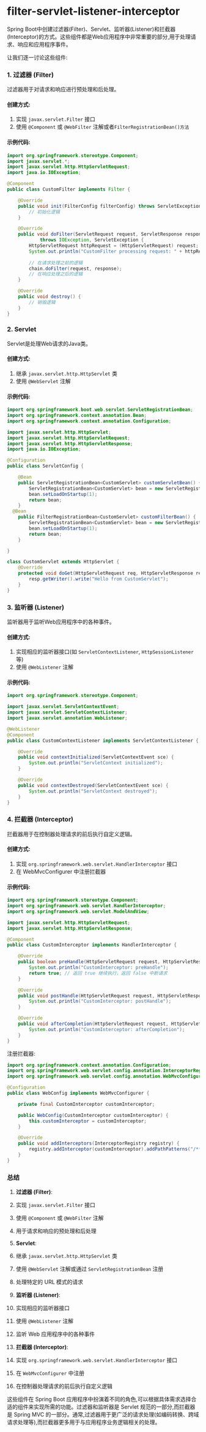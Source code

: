 # filter-servlet-listener-interceptor



Spring Boot中创建过滤器(Filter)、Servlet、监听器(Listener)和拦截器(Interceptor)的方式。这些组件都是Web应用程序中非常重要的部分,用于处理请求、响应和应用程序事件。

让我们逐一讨论这些组件:

### 1. 过滤器 (Filter)

过滤器用于对请求和响应进行预处理和后处理。

#### 创建方式:

1. 实现 `javax.servlet.Filter` 接口
2. 使用 `@Component` 或 `@WebFilter` 注解或者`FilterRegistrationBean()方法`


#### 示例代码:

```java
import org.springframework.stereotype.Component;
import javax.servlet.*;
import javax.servlet.http.HttpServletRequest;
import java.io.IOException;

@Component
public class CustomFilter implements Filter {

    @Override
    public void init(FilterConfig filterConfig) throws ServletException {
        // 初始化逻辑
    }

    @Override
    public void doFilter(ServletRequest request, ServletResponse response, FilterChain chain)
            throws IOException, ServletException {
        HttpServletRequest httpRequest = (HttpServletRequest) request;
        System.out.println("CustomFilter processing request: " + httpRequest.getRequestURI());
        
        // 在请求处理之前的逻辑
        chain.doFilter(request, response);
        // 在响应处理之后的逻辑
    }

    @Override
    public void destroy() {
        // 销毁逻辑
    }
}
```

### 2. Servlet

Servlet是处理Web请求的Java类。

#### 创建方式:

1. 继承 `javax.servlet.http.HttpServlet` 类
2. 使用 `@WebServlet` 注解


#### 示例代码:

```java
import org.springframework.boot.web.servlet.ServletRegistrationBean;
import org.springframework.context.annotation.Bean;
import org.springframework.context.annotation.Configuration;

import javax.servlet.http.HttpServlet;
import javax.servlet.http.HttpServletRequest;
import javax.servlet.http.HttpServletResponse;
import java.io.IOException;

@Configuration
public class ServletConfig {

    @Bean
    public ServletRegistrationBean<CustomServlet> customServletBean() {
        ServletRegistrationBean<CustomServlet> bean = new ServletRegistrationBean<>(new CustomServlet(), "/custom/*");
        bean.setLoadOnStartup(1);
        return bean;
    }  
  @Bean
    public FilterRegistrationBean<CustomServlet> customFilterBean() {
        ServletRegistrationBean<CustomServlet> bean = new ServletRegistrationBean<>(new CustomServlet(), "/custom/*");
        bean.setLoadOnStartup(1);
        return bean;
    }  

}

class CustomServlet extends HttpServlet {
    @Override
    protected void doGet(HttpServletRequest req, HttpServletResponse resp) throws IOException {
        resp.getWriter().write("Hello from CustomServlet");
    }
}
```

### 3. 监听器 (Listener)

监听器用于监听Web应用程序中的各种事件。

#### 创建方式:

1. 实现相应的监听器接口(如 `ServletContextListener`, `HttpSessionListener` 等)
2. 使用 `@WebListener` 注解


#### 示例代码:

```java
import org.springframework.stereotype.Component;

import javax.servlet.ServletContextEvent;
import javax.servlet.ServletContextListener;
import javax.servlet.annotation.WebListener;

@WebListener
@Component
public class CustomContextListener implements ServletContextListener {

    @Override
    public void contextInitialized(ServletContextEvent sce) {
        System.out.println("ServletContext initialized");
    }

    @Override
    public void contextDestroyed(ServletContextEvent sce) {
        System.out.println("ServletContext destroyed");
    }
}
```

### 4. 拦截器 (Interceptor)

拦截器用于在控制器处理请求的前后执行自定义逻辑。

#### 创建方式:

1. 实现 `org.springframework.web.servlet.HandlerInterceptor` 接口
2. 在 WebMvcConfigurer 中注册拦截器


#### 示例代码:

```java
import org.springframework.stereotype.Component;
import org.springframework.web.servlet.HandlerInterceptor;
import org.springframework.web.servlet.ModelAndView;

import javax.servlet.http.HttpServletRequest;
import javax.servlet.http.HttpServletResponse;

@Component
public class CustomInterceptor implements HandlerInterceptor {

    @Override
    public boolean preHandle(HttpServletRequest request, HttpServletResponse response, Object handler) throws Exception {
        System.out.println("CustomInterceptor: preHandle");
        return true; // 返回 true 继续执行，返回 false 中断请求
    }

    @Override
    public void postHandle(HttpServletRequest request, HttpServletResponse response, Object handler, ModelAndView modelAndView) throws Exception {
        System.out.println("CustomInterceptor: postHandle");
    }

    @Override
    public void afterCompletion(HttpServletRequest request, HttpServletResponse response, Object handler, Exception ex) throws Exception {
        System.out.println("CustomInterceptor: afterCompletion");
    }
}
```

注册拦截器:

```java
import org.springframework.context.annotation.Configuration;
import org.springframework.web.servlet.config.annotation.InterceptorRegistry;
import org.springframework.web.servlet.config.annotation.WebMvcConfigurer;

@Configuration
public class WebConfig implements WebMvcConfigurer {

    private final CustomInterceptor customInterceptor;

    public WebConfig(CustomInterceptor customInterceptor) {
        this.customInterceptor = customInterceptor;
    }

    @Override
    public void addInterceptors(InterceptorRegistry registry) {
        registry.addInterceptor(customInterceptor).addPathPatterns("/**");
    }
}
```

### 总结

1. **过滤器 (Filter)**:

1. 实现 `javax.servlet.Filter` 接口
2. 使用 `@Component` 或 `@WebFilter` 注解
3. 用于请求和响应的预处理和后处理



2. **Servlet**:

1. 继承 `javax.servlet.http.HttpServlet` 类
2. 使用 `@WebServlet` 注解或通过 `ServletRegistrationBean` 注册
3. 处理特定的 URL 模式的请求



3. **监听器 (Listener)**:

1. 实现相应的监听器接口
2. 使用 `@WebListener` 注解
3. 监听 Web 应用程序中的各种事件



4. **拦截器 (Interceptor)**:

1. 实现 `org.springframework.web.servlet.HandlerInterceptor` 接口
2. 在 `WebMvcConfigurer` 中注册
3. 在控制器处理请求的前后执行自定义逻辑





这些组件在 Spring Boot 应用程序中扮演着不同的角色,可以根据具体需求选择合适的组件来实现所需的功能。过滤器和监听器是 Servlet 规范的一部分,而拦截器是 Spring MVC 的一部分。通常,过滤器用于更广泛的请求处理(如编码转换、跨域请求处理等),而拦截器更多用于与应用程序业务逻辑相关的处理。